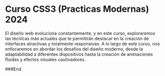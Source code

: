 # Curso CSS3 (Practicas Modernas) 2024
El diseño web evoluciona constantemente, y en este curso, exploraremos las técnicas más actuales que te permitirán destacar en la creación de interfaces atractivas y totalmente responsivas.
A lo largo de este curso, nos enfocaremos en abordar los desafíos del diseño moderno, desde la adaptabilidad a diferentes dispositivos hasta la creación de animaciones fluidas y efectos visuales cautivadores.


###End
